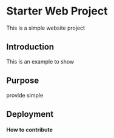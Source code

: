 # Starter Web Project

This is a simple website project

## Introduction

This is an example to show

## Purpose

provide simple

## Deployment

#### How to contribute

